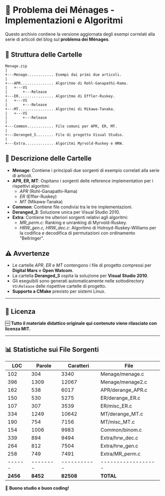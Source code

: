 # 📜 Problema dei Ménages - Implementazioni e Algoritmi

Questo archivio contiene la versione aggiornata degli esempi correlati alla serie di articoli del blog sul **problema dei Ménages**.

## 📂 Struttura delle Cartelle

```
Menage.zip
|
+---Menage............ Esempi dai primi due articoli.
|
+---APR............... Algoritmo di Rohl-Ganapathi-Rama.
|   +---VS
|       +---Release
+---ER................ Algoritmo di Effler-Ruskey.
|   +---VS
|       +---Release
+---MT................ Algoritmi di Mikawa-Tanaka.
|   +---VS
|       +---Release
|
+---Common............ File comuni per APR, ER, MT.
|
+---Deranged_3........ File di progetto Visual Studio.
|
+---Extra............. Algoritmi Myrvold-Ruskey e HRW.
```

## 📜 Descrizione delle Cartelle

- **Menage**: Contiene i principali due sorgenti di esempio correlati alla serie di articoli.
- **APR, ER, MT**: Ospitano i sorgenti delle reference implementation per i rispettivi algoritmi:
  - *APR* (Rohl-Ganapathi-Rama)
  - *ER* (Effler-Ruskey)
  - *MT* (Mikawa-Tanaka)
- **Common**: Contiene file condivisi tra le tre implementazioni.
- **Deranged_3**: Soluzione unica per Visual Studio 2010.
- **Extra**: Contiene tre ulteriori sorgenti relativi agli algoritmi:
  - *MR_perm.c*: Ranking e unranking di Myrvold-Ruskey.
  - *HRW_gen.c, HRW_dec.c*: Algoritmo di Holroyd-Ruskey-Williams per la codifica e decodifica di permutazioni con ordinamento "Bellringer".

## ⚠️ Avvertenze

- Le cartelle *APR*, *ER* e *MT* contengono i file di progetto compressi per **Digital Mars** e **Open Watcom**.
- La cartella **Deranged_3** ospita la soluzione per **Visual Studio 2010**.
- Gli eseguibili sono generati automaticamente nelle sottodirectory `VS\Release` delle rispettive cartelle di progetto.
- **Supporto a CMake** previsto per sistemi Linux.

---

## 📖 Licenza

🆓 **Tutto il materiale didattico originale qui contenuto viene rilasciato con licenza MIT.**

---

## 📊 Statistiche sui File Sorgenti

| LOC  | Parole | Caratteri | File |
|------|--------|-----------|------------------|
|  102 |   304  |   3340    | Menage/menage.c |
|  396 |  1309  |  12067    | Menage/menage2.c |
|  162 |   538  |   6017    | APR/derange_APR.c |
|  150 |   530  |   5275    | ER/derange_ER.c |
|  107 |   307  |   3539    | ER/misc_ER.c |
|  334 |  1249  |  10642    | MT/derange_MT.c |
|  190 |   754  |   7156    | MT/misc_MT.c |
|  154 |  1006  |   9983    | Common/binom.c |
|  339 |   894  |   9494    | Extra/hrw_dec.c |
|  264 |   812  |   7504    | Extra/hrw_gen.c |
|  258 |   749  |   7491    | Extra/MR_perm.c |
|------|--------|-----------|------------------|
| **2456** | **8452** | **82508** | **TOTAL** |

🚀 **Buono studio e buon coding!**


